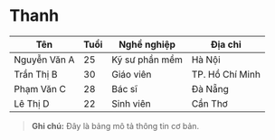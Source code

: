 # Thanh

| **Tên**        | **Tuổi** | **Nghề nghiệp**       | **Địa chỉ**            |
|-----------------|----------|-----------------------|-------------------------|
| Nguyễn Văn A    | 25       | Kỹ sư phần mềm        | Hà Nội                 |
| Trần Thị B      | 30       | Giáo viên             | TP. Hồ Chí Minh        |
| Phạm Văn C      | 28       | Bác sĩ                | Đà Nẵng                |
| Lê Thị D        | 22       | Sinh viên             | Cần Thơ                |

> **Ghi chú:** Đây là bảng mô tả thông tin cơ bản.
